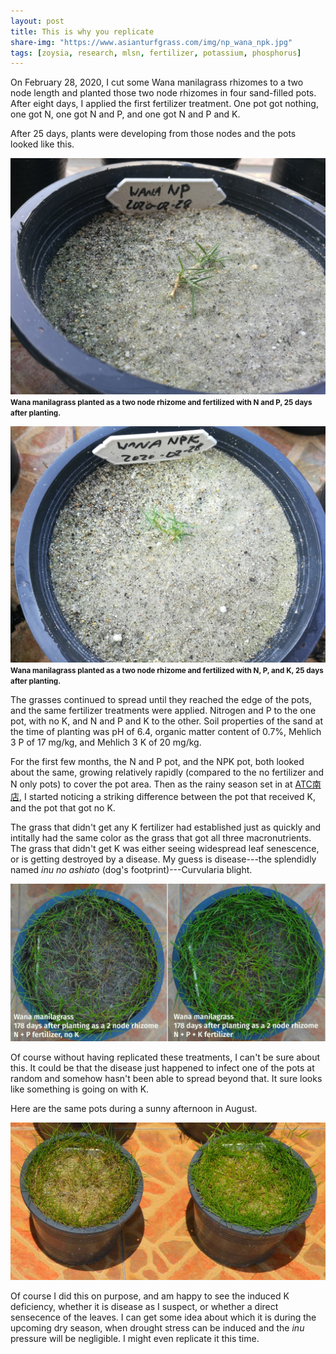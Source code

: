 ```yaml
---
layout: post
title: This is why you replicate
share-img: "https://www.asianturfgrass.com/img/np_wana_npk.jpg"
tags: [zoysia, research, mlsn, fertilizer, potassium, phosphorus]
---
```


On February 28, 2020, I cut some Wana manilagrass rhizomes to a two node length and planted those two node rhizomes in four sand-filled pots. After eight days, I applied the first fertilizer treatment. One pot got nothing, one got N, one got N and P, and one got N and P and K.

After 25 days, plants were developing from those nodes and the pots looked like this.

![wana manilagrass fertilized with N and P 25 days after planting](/img/wana_np_25d.jpg)
<small><strong>Wana manilagrass planted as a two node rhizome and fertilized with N and P, 25 days after planting.</strong></small>

![wana manilagrass fertilized with N and P and K 25 days after planting](/img/wana_npk_25d.jpg)
<small><strong>Wana manilagrass planted as a two node rhizome and fertilized with N, P, and K, 25 days after planting.</strong></small>

The grasses continued to spread until they reached the edge of the pots, and the same fertilizer treatments were applied. Nitrogen and P to the one pot, with no K, and N and P and K to the other. Soil properties of the sand at the time of planting was pH of 6.4, organic matter content of 0.7%, Mehlich 3 P of 17 mg/kg, and Mehlich 3 K of 20 mg/kg.

For the first few months, the N and P pot, and the NPK pot, both looked about the same, growing relatively rapidly (compared to the no fertilizer and N only pots) to cover the pot area. Then as the rainy season set in at [ATC南店](https://twitter.com/hashtag/ATC%E5%8D%97%E5%BA%97?src=hashtag_click), I started noticing a striking difference between the pot that received K, and the pot that got no K.

The grass that didn't get any K fertilizer had established just as quickly and intitally had the same color as the grass that got all three macronutrients. The grass that didn't get K was either seeing widespread leaf senescence, or is getting destroyed by a disease. My guess is disease---the splendidly named *inu no ashiato* (dog's footprint)---Curvularia blight.

![](/img/np_wana_npk.jpg)

Of course without having replicated these treatments, I can't be sure about this. It could be that the disease just happened to infect one of the pots at random and somehow hasn't been able to spread beyond that. It sure looks like something is going on with K.

Here are the same pots during a sunny afternoon in August.

![](/img/wana_sun_august.jpg)

Of course I did this on purpose, and am happy to see the induced K deficiency, whether it is disease as I suspect, or whether a direct sensecence of the leaves. I can get some idea about which it is during the upcoming dry season, when drought stress can be induced and the *inu* pressure will be negligible. I might even replicate it this time.
